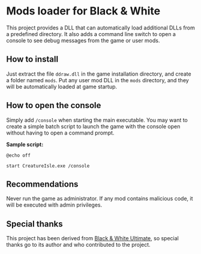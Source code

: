 # Mods loader for Black & White
This project provides a DLL that can automatically load additional DLLs from a predefined directory.
It also adds a command line switch to open a console to see debug messages from the game or user mods.

## How to install
Just extract the file `ddraw.dll` in the game installation directory, and create a folder named `mods`. Put any user mod DLL in the `mods` directory, and they will be automatically loaded at game startup.

## How to open the console
Simply add `/console` when starting the main executable. You may want to create a simple batch script to launch the game with the console open without having to open a command prompt.

**Sample script:**
```
@echo off

start CreatureIsle.exe /console
```

## Recommendations
Never run the game as administrator. If any mod contains malicious code, it will be executed with admin privileges.

## Special thanks
This project has been derived from [Black & White Ultimate](https://github.com/ShaneDoyle/BW-Ultimate), so special thanks go to its author and who contributed to the project.
